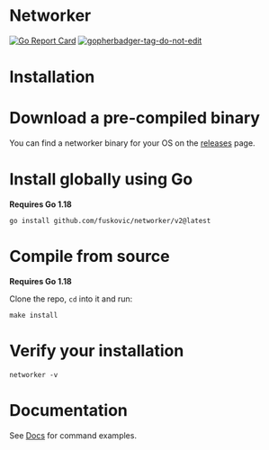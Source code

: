 # Networker

[![Go Report Card](https://goreportcard.com/badge/github.com/fuskovic/networker/v2)](https://goreportcard.com/report/github.com/fuskovic/networker/v2)
<a href='https://github.com/jpoles1/gopherbadger' target='_blank'>![gopherbadger-tag-do-not-edit](https://img.shields.io/badge/Go%20Coverage-74%25-brightgreen.svg?longCache=true&style=flat)</a>

# Installation

# Download a pre-compiled binary

You can find a networker binary for your OS on the [releases](https://github.com/fuskovic/networker/releases) page.

# Install globally using Go

**Requires Go 1.18**


    go install github.com/fuskovic/networker/v2@latest

# Compile from source

**Requires Go 1.18**

Clone the repo, `cd` into it and run:

    make install

# Verify your installation

    networker -v


# Documentation

See [Docs](https://github.com/fuskovic/networker/blob/master/docs/networker.md) for command examples.

